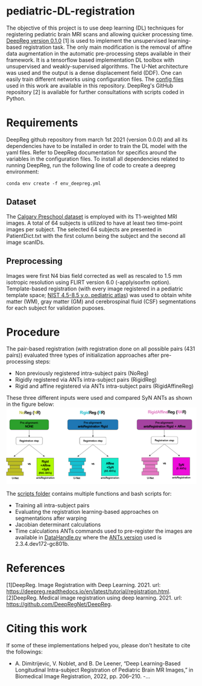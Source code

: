 # pediatric-DL-registration

The objective of this project is to use deep learning (DL) techniques for registering
pediatric brain MRI scans and allowing quicker processing time. 
[DeepReg version 0.1.0](https://deepreg.readthedocs.io/en/v0.1.0/tutorial/registration.html) [1] is used to implement the unsupervised learning-based registration task. The only main modification is the removal of affine data augmentation in the automatic pre-processing steps available in their framework. It is a tensorflow based implementation DL toolbox with unsupervised and weakly-supervised algorithms. The U-Net architecture was used and the output is a dense displacement field (DDF). One can easily train different networks using configuration files. The [config files](https://github.com/neuropoly/pediatric-DL-registration/tree/main/config_files) used in this work are available in this repository. DeepReg's GitHub repository [2] is available for further consultations with scripts coded in Python. 

# Requirements

DeepReg github repository from march 1st 2021 (version 0.0.0) and all its dependencies have to be 
installed in order to train the DL model with the yaml files. Refer to DeepReg
documentation for specifics around the variables in the configuration files. To install all dependencies related to running DeepReg, run the following line of code to create a deepreg environment:

```
conda env create -f env_deepreg.yml
```

## Dataset
The [Calgary Preschool dataset](https://osf.io/axz5r/) is employed with its T1-weighted MRI images.
A total of 64 subjects is utilized to have at least two time-point images per
subject. The selected 64 subjects are presented in PatientDict.txt with the first 
column being the subject and the second all image scanIDs. <br />

## Preprocessing
Images were first N4 bias field corrected as well as rescaled to 1.5 mm isotropic resolution using FLIRT version 6.0 (-applyisoxfm option).
Template-based registration (with every image registered in a pediatric template space; [NIST 4.5-8.5 y.o. pediatric atlas](http://nist.mni.mcgill.ca/pediatric-atlases-4-5-18-5y/)) was used to obtain white matter (WM), gray matter (GM) and cerebrospinal fluid (CSF) segmentations for each subject for validation puposes. 

# Procedure

The pair-based registration (with registration done on all possible pairs (431 pairs)) evaluated three types of initialization approaches after pre-processing steps:

* Non previously registered intra-subject pairs (NoReg)
* Rigidly registered via ANTs intra-subject pairs (RigidReg)
* Rigid and affine registered via ANTs intra-subject pairs (RigidAffineReg)

These three different inputs were used and compared SyN ANTs as shown in the figure below:
![](/images/scheme.png "Scheme of all three initialization approaches used")

The [scripts folder](https://github.com/neuropoly/pediatric-DL-registration/tree/main/scripts) contains multiple functions and bash scripts for: <br /> 
* Training all intra-subject pairs
* Evaluating the registration learning-based approaches on segmentations after warping
* Jacobian determinant calculations
* Time calculations
ANTs commands used to pre-register the images are available in [DataHandle.py](https://github.com/neuropoly/pediatric-DL-registration/blob/main/scripts/DataHandle.py) where the [ANTs version](https://github.com/ANTsX/ANTs/releases) used is 2.3.4.dev172-gc801b.

# References

[1]DeepReg. Image Registration with Deep Learning. 2021. url: https://deepreg.readthedocs.io/en/latest/tutorial/registration.html. <br />
[2]DeepReg. Medical image registration using deep learning. 2021. url: https://github.com/DeepRegNet/DeepReg.

# Citing this work
If some of these implementations helped you, please don't hesitate to cite the followings:
- A. Dimitrijevic, V. Noblet, and B. De Leener, “Deep Learning-Based Longitudinal Intra-subject Registration of Pediatric Brain MR Images,” in Biomedical Image Registration, 2022, pp. 206–210.
-...

